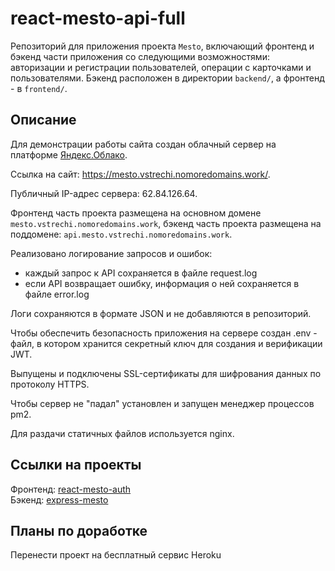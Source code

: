 # react-mesto-api-full
Репозиторий для приложения проекта `Mesto`, включающий фронтенд и бэкенд части приложения со следующими возможностями: авторизации и регистрации пользователей, операции с карточками и пользователями. Бэкенд расположен в директории `backend/`, а фронтенд - в `frontend/`. 

## Описание

Для демонстрации работы сайта создан облачный сервер на платформе [Яндекс.Облако](https://cloud.yandex.ru/).

Ссылка на сайт: https://mesto.vstrechi.nomoredomains.work/.

Публичный IP-адрес сервера: 62.84.126.64.

Фронтенд часть проекта размещена на основном домене `mesto.vstrechi.nomoredomains.work`, бэкенд часть проекта размещена на поддомене: `api.mesto.vstrechi.nomoredomains.work`.

Реализовано логирование запросов и ошибок:
- каждый запрос к API сохраняется в файле request.log
- если API возвращает ошибку, информация о ней сохраняется в файле error.log

Логи сохраняются в формате JSON и не добавляются в репозиторий.

Чтобы обеспечить безопасность приложения на сервере создан .env - файл, в котором хранится секретный ключ для создания и верификации JWT.

Выпущены и подключены SSL-сертификаты для шифрования данных по протоколу HTTPS.

Чтобы сервер не "падал" установлен и запущен менеджер процессов pm2.

Для раздачи статичных файлов используется nginx.

## Ссылки на проекты

Фронтенд: [react-mesto-auth](https://github.com/andreibelyun/react-mesto-auth)  
Бэкенд: [express-mesto](https://github.com/andreibelyun/express-mesto)

## Планы по доработке
Перенести проект на бесплатный сервис Heroku
